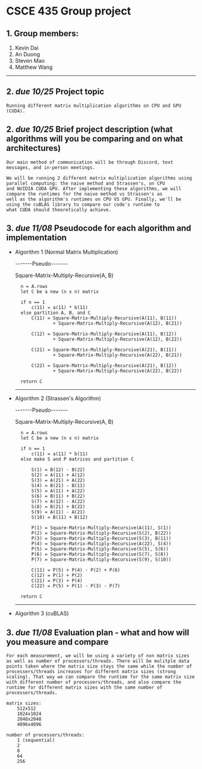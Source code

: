# CSCE 435 Group project

## 1. Group members:
1. Kevin Dai
2. An Duong
3. Steven Mao
4. Matthew Wang

---

## 2. _due 10/25_ Project topic

    Running different matrix multiplication algorithms on CPU and GPU (CUDA).

## 2. _due 10/25_ Brief project description (what algorithms will you be comparing and on what architectures)

    Our main method of communication will be through Discord, text messages, and in-person meetings.

    We will be running 2 different matrix multiplication algorithms using parallel computing: the naive method and Strassen's, on CPU
    and NVIDIA CUDA GPU. After implementing these algorithms, we will compare the runtimes for the naive method vs Strassen's as
    well as the algorithm's runtimes on CPU VS GPU. Finally, we'll be using the cuBLAS library to compare our code's runtime to
    what CUDA should theoretically achieve.

## 3. _due 11/08_ Pseudocode for each algorithm and implementation

- Algorithm 1 (Normal Matrix Multiplication)

    -------Pseudo-------

    Square-Matrix-Multiply-Recursive(A, B)

        n = A.rows
        let C be a new (n x n) matrix

        if n == 1
            c(11) = a(11) * b(11)
        else partition A, B, and C
            C(11) = Square-Matrix-Multiply-Recursive(A(11), B(11))
                    + Square-Matrix-Multiply-Recursive(A(12), B(21))

            C(12) = Square-Matrix-Multiply-Recursive(A(11), B(12))
                    + Square-Matrix-Multiply-Recursive(A(12), B(22))

            C(21) = Square-Matrix-Multiply-Recursive(A(21), B(11))
                    + Square-Matrix-Multiply-Recursive(A(22), B(21))

            C(22) = Square-Matrix-Multiply-Recursive(A(21), B(12))
                    + Square-Matrix-Multiply-Recursive(A(22), B(22))

        return C

    --------------------

- Algorithm 2 (Strassen's Algorithm)

    -------Pseudo-------

    Square-Matrix-Multiply-Recursive(A, B)

        n = A.rows
        let C be a new (n x n) matrix

        if n == 1
            c(11) = a(11) * b(11)
        else make S and P matrices and partition C

            S(1) = B(12) - B(22)
            S(2) = A(11) + A(12)
            S(3) = A(21) + A(22)
            S(4) = B(21) - B(11)
            S(5) = A(11) + A(22)
            S(6) = B(11) + B(22)
            S(7) = A(12) - A(22)
            S(8) = B(21) + B(22)
            S(9) = A(11) - A(21)
            S(10) = B(11) + B(12)

            P(1) = Square-Matrix-Multiply-Recursive(A(11), S(1))
            P(2) = Square-Matrix-Multiply-Recursive(S(2), B(22))
            P(3) = Square-Matrix-Multiply-Recursive(S(3), B(11))
            P(4) = Square-Matrix-Multiply-Recursive(A(22), S(4))
            P(5) = Square-Matrix-Multiply-Recursive(S(5), S(6))
            P(6) = Square-Matrix-Multiply-Recursive(S(7), S(8))
            P(7) = Square-Matrix-Multiply-Recursive(S(9), S(10))

            C(11) = P(5) + P(4) - P(2) + P(6)
            C(12) = P(1) + P(2)
            C(21) = P(3) + P(4)
            C(22) = P(5) + P(1) - P(3) - P(7)

        return C

    --------------------

- Algorithm 3 (cuBLAS)


## 3. _due 11/08_ Evaluation plan - what and how will you measure and compare

    For each measurement, we will be using a variety of nxn matrix sizes as well as number of processers/threads. There will be mulitple data points taken where the matrix size stays the same while the number of processers/threads increases for different matrix sizes (strong scaling). That way we can compare the runtime for the same matrix size with different number of processers/threads, and also compare the runtime for different matrix sizes with the same number of processers/threads.

    matrix sizes:
        512x512
        1024x1024
        2048x2048
        4096x4096

    number of processers/threads:
        1 (sequential)
        2
        8
        64
        256